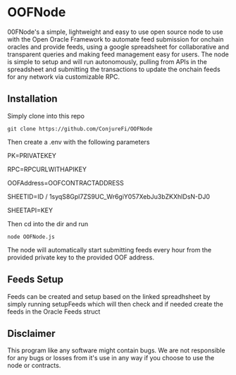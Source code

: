 # OOFNode
00FNode's a simple, lightweight and easy to use open source node to use with the Open Oracle Framework to automate feed submission for onchain oracles and provide feeds, using a google spreadsheet for collaborative and transparent queries and making feed management easy for users. The node is simple to setup and will run autonomously, pulling from APIs in the spreadsheet and submitting the transactions to update the onchain feeds for any network via customizable RPC. 

## Installation
Simply clone into this repo

`git clone https://github.com/ConjureFi/OOFNode`

Then create a .env with the following parameters

PK=PRIVATEKEY

RPC=RPCURLWITHAPIKEY

OOFAddress=OOFCONTRACTADDRESS

SHEETID=ID / 1syqS8Gpl7ZS9UC_Wr6giY057XebJu3bZKXhIDsN-DJ0

SHEETAPI=KEY



Then cd into the dir and run

`node OOFNode.js`

The node will automatically start submitting feeds every hour from the provided private key to the provided OOF address.

## Feeds Setup
Feeds can be created and setup based on the linked spreadhsheet by simply running
setupFeeds
which will then check and if needed create the feeds in the Oracle Feeds struct

## Disclaimer
This program like any software might contain bugs. We are not responsible for any bugs or losses from it's use in any way if you choose to use the node or contracts.
